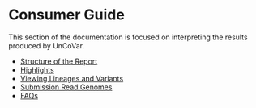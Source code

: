 # Consumer Guide

This section of the documentation is focused on interpreting the
results produced by UnCoVar.

- [Structure of the Report](installation.md)
- [Highlights](installation.md)
- [Viewing Lineages and Variants](customize-your-analysis.md)
- [Submission Read Genomes](submission-ready-genomes.md)
- [FAQs](faqs.md)
